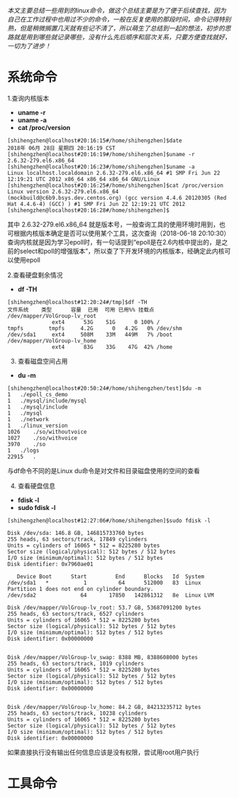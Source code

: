 *本文主要总结一些用到的linux命令，做这个总结主要是为了便于后续查找，因为自己在工作过程中也用过不少的命令，一般在反复使用的那段时间，命令记得特别熟，但是稍微搁置几天就有些记不清了，所以萌生了总结到一起的想法，初步的思路就是用到哪些就记录哪些，没有什么先后顺序和层次关系，只要方便查找就好，一切为了进步！*

# 系统命令
1.查询内核版本

- **uname -r**
- **uname -a**
- **cat /proc/version**

```shell
[shihengzhen@localhost#20:16:15#/home/shihengzhen]$date
2018年 06月 28日 星期四 20:16:19 CST
[shihengzhen@localhost#20:16:19#/home/shihengzhen]$uname -r
2.6.32-279.el6.x86_64
[shihengzhen@localhost#20:16:23#/home/shihengzhen]$uname -a
Linux localhost.localdomain 2.6.32-279.el6.x86_64 #1 SMP Fri Jun 22 12:19:21 UTC 2012 x86_64 x86_64 x86_64 GNU/Linux
[shihengzhen@localhost#20:16:25#/home/shihengzhen]$cat /proc/version
Linux version 2.6.32-279.el6.x86_64 (mockbuild@c6b9.bsys.dev.centos.org) (gcc version 4.4.6 20120305 (Red Hat 4.4.6-4) (GCC) ) #1 SMP Fri Jun 22 12:19:21 UTC 2012
[shihengzhen@localhost#20:16:28#/home/shihengzhen]$
```

其中 2.6.32-279.el6.x86_64 就是版本号，一般查询工具的使用环境时用到，也可根据内核版本确定是否可以使用某个工具，这次查询（2018-06-18 20:10:30）查询内核就是因为学习epoll时，有一句话提到“epoll是在2.6内核中提出的，是之前的select和poll的增强版本”，所以查了下开发环境的内核版本，经确定此内核可以使用epoll

2.查看硬盘剩余情况

- **df -TH**

```shell
[shihengzhen@localhost#12:20:24#/tmp]$df -TH
文件系统    类型      容量  已用  可用 已用%% 挂载点
/dev/mapper/VolGroup-lv_root
              ext4      53G    51G      0 100% /
tmpfs        tmpfs     4.2G      0   4.2G   0% /dev/shm
/dev/sda1     ext4     508M    33M   449M   7% /boot
/dev/mapper/VolGroup-lv_home
              ext4      83G    33G    47G  42% /home
```

3. 查看磁盘空间占用

- **du -m**

```shell
[shihengzhen@localhost#20:50:24#/home/shihengzhen/test]$du -m
1   ./epoll_cs_demo
1   ./mysql/include/mysql
1   ./mysql/include
1   ./mysql
1   ./network
1   ./linux_version
1026    ./so/withoutvoice
1027    ./so/withvoice
3970    ./so
1   ./logs
22915   .
```
与df命令不同的是Linux du命令是对文件和目录磁盘使用的空间的查看

4. 查看硬盘信息

- **fdisk -l**
- **sudo fdisk -l**

```shell
[shihengzhen@localhost#12:27:06#/home/shihengzhen]$sudo fdisk -l

Disk /dev/sda: 146.8 GB, 146815733760 bytes
255 heads, 63 sectors/track, 17849 cylinders
Units = cylinders of 16065 * 512 = 8225280 bytes
Sector size (logical/physical): 512 bytes / 512 bytes
I/O size (minimum/optimal): 512 bytes / 512 bytes
Disk identifier: 0x7960ae01

   Device Boot      Start         End      Blocks   Id  System
/dev/sda1   *           1          64      512000   83  Linux
Partition 1 does not end on cylinder boundary.
/dev/sda2              64       17850   142861312   8e  Linux LVM

Disk /dev/mapper/VolGroup-lv_root: 53.7 GB, 53687091200 bytes
255 heads, 63 sectors/track, 6527 cylinders
Units = cylinders of 16065 * 512 = 8225280 bytes
Sector size (logical/physical): 512 bytes / 512 bytes
I/O size (minimum/optimal): 512 bytes / 512 bytes
Disk identifier: 0x00000000


Disk /dev/mapper/VolGroup-lv_swap: 8388 MB, 8388608000 bytes
255 heads, 63 sectors/track, 1019 cylinders
Units = cylinders of 16065 * 512 = 8225280 bytes
Sector size (logical/physical): 512 bytes / 512 bytes
I/O size (minimum/optimal): 512 bytes / 512 bytes
Disk identifier: 0x00000000


Disk /dev/mapper/VolGroup-lv_home: 84.2 GB, 84213235712 bytes
255 heads, 63 sectors/track, 10238 cylinders
Units = cylinders of 16065 * 512 = 8225280 bytes
Sector size (logical/physical): 512 bytes / 512 bytes
I/O size (minimum/optimal): 512 bytes / 512 bytes
Disk identifier: 0x00000000
```
如果直接执行没有输出任何信息应该是没有权限，尝试用root用户执行

# 工具命令